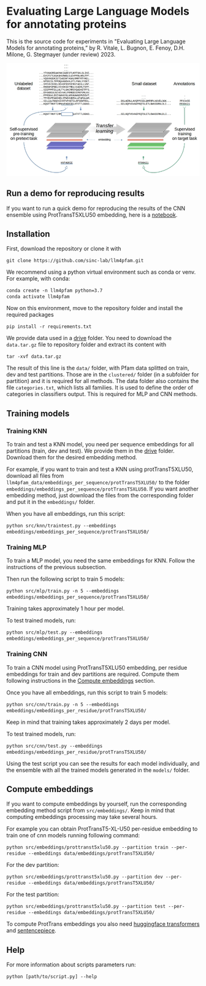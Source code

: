 # Evaluating Large Language Models for annotating proteins

This is the source code for experiments in "Evaluating Large Language Models for annotating proteins,” by R. Vitale, L. Bugnon, E. Fenoy, D.H. Milone, G. Stegmayer (under review) 2023.

![Transfer Learning](TL.jpg)

## Run a demo for reproducing results

If you want to run a quick demo for reproducing the results of the CNN ensemble using ProtTransT5XLU50 embedding, here is a [notebook](https://colab.research.google.com/drive/1WU80RWLJdd5HmVEa8gKLBQyhORR2EQij?usp=sharing).

## Installation

First, download the repository or clone it with

```
git clone https://github.com/sinc-lab/llm4pfam.git
```

We recommend using a python virtual environment such as conda or venv. For example, with conda:

```
conda create -n llm4pfam python=3.7
conda activate llm4pfam
```

Now on this environment, move to the repository folder and install the required packages

```
pip install -r requirements.txt
```

We provide data used in a [drive](https://drive.google.com/drive/folders/1Wp5zzMUES1u4neGqrR2_FAwGylNG7v7h?usp=drive_link) folder. You need to download the `data.tar.gz` file to repository folder and extract its content with

```
tar -xvf data.tar.gz
```

The result of this line is the `data/` folder, with Pfam data splitted on train, dev and test partitions. Those are in the `clustered/` folder (in a subfolder for partition) and it is required for all methods. The data folder also contains the file `categories.txt`, which lists all families. It is used to define the order of categories in classifiers output. This is required for MLP and CNN methods.

## Training  models

### Training KNN

To train and test a KNN model, you need per sequence embeddings for all partitions (train, dev and test). We provide them in the [drive](https://drive.google.com/drive/folders/1Wp5zzMUES1u4neGqrR2_FAwGylNG7v7h?usp=drive_link) folder. Download them for the desired embedding method.

For example, if you want to train and test a KNN using protTransT5XLU50, download all files from `llm4pfam_data/embeddings_per_sequence/protTransT5XLU50/` to the 
folder `embeddings/embeddings_per_sequence/protTransT5XLU50`. If you want another embedding method, just download the files from the corresponding folder and put it in the `embeddings/` folder.

When you have all embeddings, run this script:

```
python src/knn/traintest.py --embeddings embeddings/embeddings_per_sequence/protTransT5XLU50/
```

### Training MLP

To train a MLP model, you need the same embeddings for KNN. Follow the instructions of the previous subsection.

Then run the following script to train 5 models:

```
python src/mlp/train.py -n 5 --embeddings embeddings/embeddings_per_sequence/protTransT5XLU50/
```

Training takes approximately 1 hour per model. 

To test trained models, run:

```
python src/mlp/test.py --embeddings embeddings/embeddings_per_sequence/protTransT5XLU50/
```

### Training CNN

To train a CNN model using ProtTransT5XLU50 embedding, per residue embeddings for train and dev partitions are required. Compute them following instructions in the [Compute embeddings](#compute-embeddings) section.

Once you have all embeddings, run this script to train 5 models:

```
python src/cnn/train.py -n 5 --embeddings embeddings/embeddings_per_residue/protTransT5XLU50/
```

Keep in mind that training takes approximately 2 days per model. 

To test trained models, run:

```
python src/cnn/test.py --embeddings embeddings/embeddings_per_residue/protTransT5XLU50/
```

Using the test script you can see the results for each model individually, and the ensemble with all the trained models generated in the `models/` folder. 

## Compute embeddings

If you want to compute embeddings by yourself, run the corresponding embedding method script from `src/embeddings/`. Keep in mind that computing embeddings processing may take several hours.

For example you can obtain ProtTransT5-XL-U50 per-residue embedding to train one of cnn models running following command:

```
python src/embeddings/prottranst5xlu50.py --partition train --per-residue --embeddings data/embeddings/protTransT5XLU50/
```

For the dev partition:

```
python src/embeddings/prottranst5xlu50.py --partition dev --per-residue --embeddings data/embeddings/protTransT5XLU50/
```

For the test partition:

```
python src/embeddings/prottranst5xlu50.py --partition test --per-residue --embeddings data/embeddings/protTransT5XLU50/
```

To compute ProtTrans embeddings you also need [huggingface transformers](https://huggingface.co/docs/transformers/installation) and [sentencepiece](https://pypi.org/project/sentencepiece/).

## Help

For more information about scripts parameters run:

```
python [path/to/script.py] --help
```

